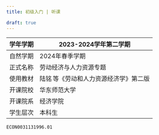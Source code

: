 ```yaml
---
title: 初级入门 | 听课

draft: true
---
```


| 学年学期   | 2023-2024学年第二学期 |
|------------|-----------------------|
| 自然学期 | 2024年春季学期        |
| 正式名称 | 劳动经济与人力资源专题 |
| 使用教材 | 陆铭&thinsp;等《劳动和人力资源经济学》第二版 |
| 开课院校   | 华东师范大学          |
| 开课院系   | 经济学院    |
| 学生层次   | 本科生                |

```text title="学校本科教务系统课程序号"
ECON0031131996.01
```

